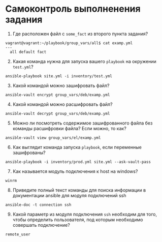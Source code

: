 # Самоконтроль выполненения задания

1. Где расположен файл с `some_fact` из второго пункта задания?
```
vagrant@vagrant:~/playbook/group_vars/all$ cat examp.yml
---
  all default fact
```

2. Какая команда нужна для запуска вашего `playbook` на окружении `test.yml`?
```
ansible-playbook site.yml -i inventory/test.yml
```
3. Какой командой можно зашифровать файл?
```
ansible-vault encrypt group_vars/deb/examp.yml
```
4. Какой командой можно расшифровать файл?
```
ansible-vault decrypt group_vars/deb/examp.yml
```
5. Можно ли посмотреть содержимое зашифрованного файла без команды расшифровки файла? Если можно, то как?
```
ansible-vault view group_vars/el/examp.yml
```
6. Как выглядит команда запуска `playbook`, если переменные зашифрованы?
```
ansible-playbook -i inventory/prod.yml site.yml --ask-vault-pass
```
7. Как называется модуль подключения к host на windows?
```
winrm
```
8. Приведите полный текст команды для поиска информации в документации ansible для модуля подключений ssh
```
ansible-doc -t connection ssh
```
9. Какой параметр из модуля подключения `ssh` необходим для того, чтобы определить пользователя, под которым необходимо совершать подключение?
```
remote_user
```
